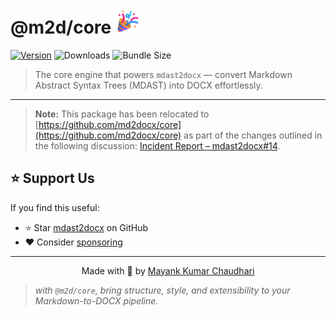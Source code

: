 # **@m2d/core** <img src="https://raw.githubusercontent.com/mayank1513/mayank1513/main/popper.png" style="height: 40px"/>

[![Version](https://img.shields.io/npm/v/@m2d/core?color=green)](https://www.npmjs.com/package/@m2d/core) ![Downloads](https://img.shields.io/npm/d18m/@m2d/core) ![Bundle Size](https://img.shields.io/bundlephobia/minzip/@m2d/core)

> The core engine that powers `mdast2docx` — convert Markdown Abstract Syntax Trees (MDAST) into DOCX effortlessly.

---

> **Note:** This package has been relocated to [https://github.com/md2docx/core](https://github.com/md2docx/core) as part of the changes outlined in the following discussion: [Incident Report – mdast2docx#14](https://github.com/md2docx/mdast2docx/discussions/14).

## ⭐ Support Us

If you find this useful:

- ⭐ Star [mdast2docx](https://github.com/md2docx/mdast2docx) on GitHub
- ❤️ Consider [sponsoring](https://github.com/sponsors/mayank1513)

---

<p align="center">Made with 💖 by <a href="https://mayank-chaudhari.vercel.app" target="_blank">Mayank Kumar Chaudhari</a></p>

> _with `@m2d/core`, bring structure, style, and extensibility to your Markdown-to-DOCX pipeline._

